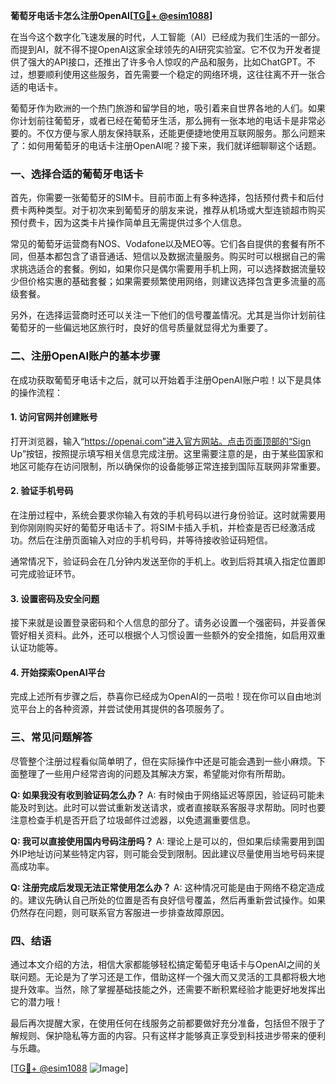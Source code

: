 **葡萄牙电话卡怎么注册OpenAI[[TG💪+ @esim1088](https://t.me/s/esim1088)]**

在当今这个数字化飞速发展的时代，人工智能（AI）已经成为我们生活的一部分。而提到AI，就不得不提OpenAI这家全球领先的AI研究实验室。它不仅为开发者提供了强大的API接口，还推出了许多令人惊叹的产品和服务，比如ChatGPT。不过，想要顺利使用这些服务，首先需要一个稳定的网络环境，这往往离不开一张合适的电话卡。

葡萄牙作为欧洲的一个热门旅游和留学目的地，吸引着来自世界各地的人们。如果你计划前往葡萄牙，或者已经在葡萄牙生活，那么拥有一张本地的电话卡是非常必要的。不仅方便与家人朋友保持联系，还能更便捷地使用互联网服务。那么问题来了：如何用葡萄牙的电话卡注册OpenAI呢？接下来，我们就详细聊聊这个话题。

### 一、选择合适的葡萄牙电话卡

首先，你需要一张葡萄牙的SIM卡。目前市面上有多种选择，包括预付费卡和后付费卡两种类型。对于初次来到葡萄牙的朋友来说，推荐从机场或大型连锁超市购买预付费卡，因为这类卡片操作简单且无需提供过多个人信息。

常见的葡萄牙运营商有NOS、Vodafone以及MEO等。它们各自提供的套餐有所不同，但基本都包含了语音通话、短信以及数据流量服务。购买时可以根据自己的需求挑选适合的套餐。例如，如果你只是偶尔需要用手机上网，可以选择数据流量较少但价格实惠的基础套餐；如果需要频繁使用网络，则建议选择包含更多流量的高级套餐。

另外，在选择运营商时还可以关注一下他们的信号覆盖情况。尤其是当你计划前往葡萄牙的一些偏远地区旅行时，良好的信号质量就显得尤为重要了。

### 二、注册OpenAI账户的基本步骤

在成功获取葡萄牙电话卡之后，就可以开始着手注册OpenAI账户啦！以下是具体的操作流程：

#### 1. 访问官网并创建账号
打开浏览器，输入“https://openai.com”进入官方网站。点击页面顶部的“Sign Up”按钮，按照提示填写相关信息完成注册。这里需要注意的是，由于某些国家和地区可能存在访问限制，所以确保你的设备能够正常连接到国际互联网非常重要。

#### 2. 验证手机号码
在注册过程中，系统会要求你输入有效的手机号码以进行身份验证。这时就需要用到你刚刚购买好的葡萄牙电话卡了。将SIM卡插入手机，并检查是否已经激活成功。然后在注册页面输入对应的手机号码，并等待接收验证码短信。

通常情况下，验证码会在几分钟内发送至你的手机上。收到后将其填入指定位置即可完成验证环节。

#### 3. 设置密码及安全问题
接下来就是设置登录密码和个人信息的部分了。请务必设置一个强密码，并妥善保管好相关资料。此外，还可以根据个人习惯设置一些额外的安全措施，如启用双重认证功能等。

#### 4. 开始探索OpenAI平台
完成上述所有步骤之后，恭喜你已经成为OpenAI的一员啦！现在你可以自由地浏览平台上的各种资源，并尝试使用其提供的各项服务了。

### 三、常见问题解答

尽管整个注册过程看似简单明了，但在实际操作中还是可能会遇到一些小麻烦。下面整理了一些用户经常咨询的问题及其解决方案，希望能对你有所帮助。

**Q: 如果我没有收到验证码怎么办？**
A: 有时候由于网络延迟等原因，验证码可能未能及时到达。此时可以尝试重新发送请求，或者直接联系客服寻求帮助。同时也要注意检查手机是否开启了垃圾邮件过滤器，以免遗漏重要信息。

**Q: 我可以直接使用国内号码注册吗？**
A: 理论上是可以的，但如果后续需要用到国外IP地址访问某些特定内容，则可能会受到限制。因此建议尽量使用当地号码来提高成功率。

**Q: 注册完成后发现无法正常使用怎么办？**
A: 这种情况可能是由于网络不稳定造成的。建议先确认自己所处的位置是否有良好信号覆盖，然后再重新尝试操作。如果仍然存在问题，则可联系官方客服进一步排查故障原因。

### 四、结语

通过本文介绍的方法，相信大家都能够轻松搞定葡萄牙电话卡与OpenAI之间的关联问题。无论是为了学习还是工作，借助这样一个强大而又灵活的工具都将极大地提升效率。当然，除了掌握基础技能之外，还需要不断积累经验才能更好地发挥出它的潜力哦！

最后再次提醒大家，在使用任何在线服务之前都要做好充分准备，包括但不限于了解规则、保护隐私等方面的内容。只有这样才能够真正享受到科技进步带来的便利与乐趣。

[[TG💪+ @esim1088](https://t.me/s/esim1088) ![Image](https://i.postimg.cc/4NQfJmqS/Snipaste-2025-05-13-00-14-12.png)]